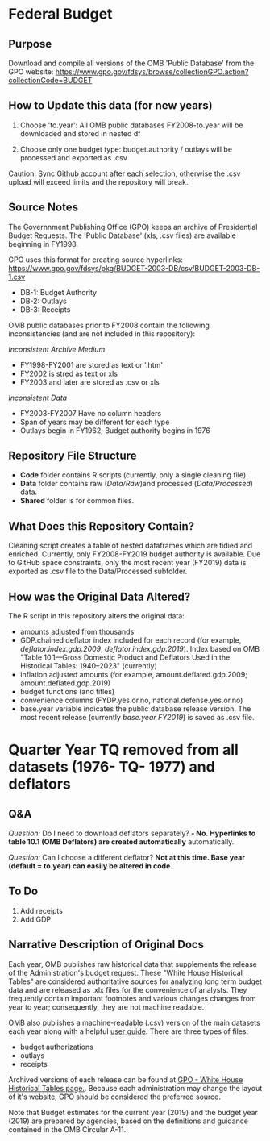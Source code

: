 # Federal Budget

## Purpose
Download and compile all versions of the OMB 'Public Database' from the GPO website:
https://www.gpo.gov/fdsys/browse/collectionGPO.action?collectionCode=BUDGET

## How to Update this data (for new years)
1. Choose 'to.year': All OMB public databases FY2008-to.year will be downloaded and stored in nested df

2. Choose only one budget type:  budget.authority / outlays will be processed and exported as .csv

Caution: Sync Github account after each selection, otherwise the .csv upload will exceed limits and the repository will break.

 
## Source Notes 
The Governnment Publishing Office (GPO) keeps an archive of Presidential Budget Requests. The 'Public Database' (xls, .csv files) are available beginning in FY1998.

GPO uses this format for creating source hyperlinks:
 https://www.gpo.gov/fdsys/pkg/BUDGET-2003-DB/csv/BUDGET-2003-DB-1.csv
 
* DB-1: Budget Authority
* DB-2: Outlays
* DB-3: Receipts

OMB public databases prior to FY2008 contain the following inconsistencies (and are not included in this repository):

*Inconsistent Archive Medium*
* FY1998-FY2001 are stored as text or '.htm'
* FY2002 is stred as text or xls
* FY2003 and later are stored as .csv or xls
 
*Inconsistent Data*
* FY2003-FY2007 Have no column headers
* Span of years may be different for each type
* Outlays begin in FY1962; Budget authority begins in 1976

## Repository File Structure 
* **Code** folder contains R scripts (currently, only a single cleaning file). 
* **Data** folder contains raw (*Data/Raw*)and processed (*Data/Processed*) data. 
* **Shared** folder is for common files.

## What Does this Repository Contain?
Cleaning script creates a table of nested dataframes which are tidied and enriched. Currently, only FY2008-FY2019 budget authority is available. Due to GitHub space constraints, only the most recent year (FY2019) data is exported as .csv file to the Data/Processed subfolder. 

## How was the Original Data Altered?
The R script in this repository alters the original data:
* amounts adjusted from thousands
* GDP.chained deflator index included for each record (for example, *deflator.index.gdp.2009*, *deflator.index.gdp.2019*). Index based on OMB "Table 10.1—Gross Domestic Product and Deflators Used in the Historical Tables: 1940–2023" (currently)
* inflation adjusted amounts (for example, amount.deflated.gdp.2009; amount.deflated.gdp.2019)
* budget functions (and titles)
* convenience columns (FYDP.yes.or.no, national.defense.yes.or.no)
* base.year variable indicates the public database release version. The most recent release (currently *base.year FY2019*) is saved as .csv file.
# Quarter Year **TQ** removed from all datasets (1976- TQ- 1977) and deflators

## Q&A
*Question:* Do I need to download deflators separately?
    **- No. Hyperlinks to table 10.1 (OMB Deflators) are created automatically** automatically.

*Question:* Can I choose a different deflator?
    **Not at this time. Base year (default = to.year) can easily be altered in code.**


## To Do
1. Add receipts
2. Add GDP
 
## Narrative Description of Original Docs
Each year, OMB publishes raw historical data that supplements the release of the Administration's budget request. These "White House Historical Tables" are considered authoritative sources for analyzing long term budget data and are released as .xlx files for the convenience of analysts. They frequently contain important footnotes and various changes changes from year to year; consequently, they are not machine readable.

OMB also publishes a machine-readable (.csv) version of the main datasets each year along with a helpful [user guide](https://www.whitehouse.gov/wp-content/uploads/2018/02/db_guide-fy2019.pdf). There are three types of files:

* budget authorizations 
* outlays
* receipts

Archived versions of each release can be found at [GPO - White House Historical Tables page.](https://www.gpo.gov/fdsys/browse/collection.action?collectionCode=BUDGET&browsePath=Fiscal+Year+2019&isCollapsed=true&leafLevelBrowse=false&isDocumentResults=true&ycord=86). Because each administration may change the layout of it's website, GPO should be considered the preferred source.

Note that Budget estimates for the current year (2019) and the budget year (2019) are prepared by agencies, based on the definitions and guidance contained in the OMB Circular A-11.



